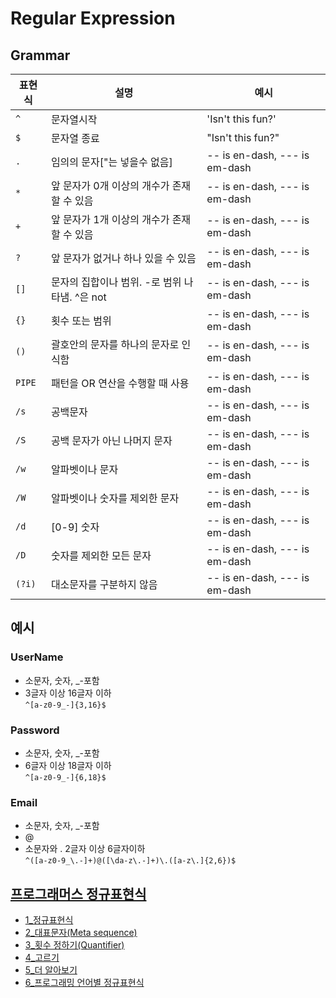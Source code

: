 # Regular Expression

## Grammar
|표현식                |설명                          |예시                         |
|----------------|-------------------------------|-----------------------------|
|`^`			 |문자열시작            |'Isn't this fun?'            |
|`$`          	 |문자열 종료            |"Isn't this fun?"            |
|`.`         	 |임의의 문자["는 넣을수 없음]|-- is en-dash, --- is em-dash|
|`*`         	 |앞 문자가 0개 이상의 개수가 존재할 수 있음|-- is en-dash, --- is em-dash|
|`+`         	 |앞 문자가 1개 이상의 개수가 존재할 수 있음|-- is en-dash, --- is em-dash|
|`?`         	 |앞 문자가 없거나 하나 있을 수 있음|-- is en-dash, --- is em-dash|
|`[]`          	 |문자의 집합이나 범위. -로 범위 나타냄. ^은 not|-- is en-dash, --- is em-dash|
|`{}`          	 |횟수 또는 범위|-- is en-dash, --- is em-dash|
|`()`            |괄호안의 문자를 하나의 문자로 인식함|-- is en-dash, --- is em-dash|
|`PIPE`          |패턴을 OR 연산을 수행할 때 사용|-- is en-dash, --- is em-dash|
|`/s`          	 |공백문자|-- is en-dash, --- is em-dash|
|`/S`          	 |공백 문자가 아닌 나머지 문자|-- is en-dash, --- is em-dash|
|`/w`          	 |알파벳이나 문자|-- is en-dash, --- is em-dash|
|`/W`          	 |알파벳이나 숫자를 제외한 문자|-- is en-dash, --- is em-dash|
|`/d`          	 |[0-9] 숫자|-- is en-dash, --- is em-dash|
|`/D`          	 |숫자를 제외한 모든 문자|-- is en-dash, --- is em-dash|
|`(?i)`          |대소문자를 구분하지 않음|-- is en-dash, --- is em-dash|

## 예시
### UserName
- 소문자, 숫자, _-포함
- 3글자 이상 16글자 이하  
`^[a-z0-9_-]{3,16}$`

### Password
- 소문자, 숫자, _-포함
- 6글자 이상 18글자 이하  
`^[a-z0-9_-]{6,18}$`

### Email
- 소문자, 숫자, _-포함
- @
- 소문자와 . 2글자 이상 6글자이하  
`^([a-z0-9_\.-]+)@([\da-z\.-]+)\.([a-z\.]{2,6})$`

## <a href="https://programmers.co.kr/learn/courses/11">프로그래머스 정규표현식</a>
- <a href="https://programmers.co.kr/learn/courses/11">1_정규표현식</a>
- <a href="https://programmers.co.kr/learn/courses/11">2_대표문자(Meta sequence)</a>
- <a href="https://programmers.co.kr/learn/courses/11">3_횟수 정하기(Quantifier)</a>
- <a href="https://programmers.co.kr/learn/courses/11">4_고르기</a>
- <a href="https://programmers.co.kr/learn/courses/11">5_더 알아보기</a>
- <a href="https://programmers.co.kr/learn/courses/11">6_프로그래밍 언어별 정규표현식</a>